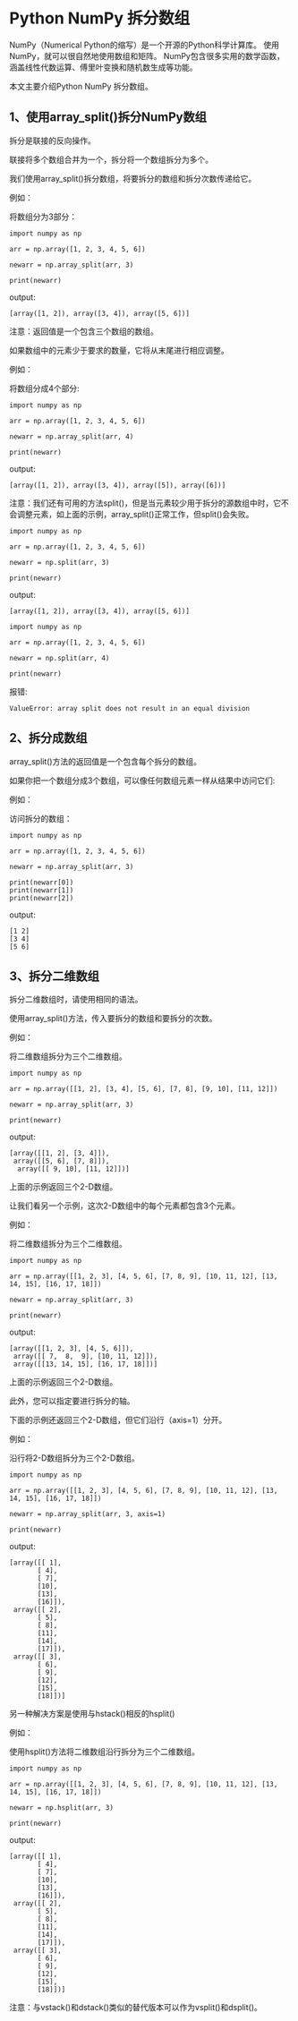 # Python NumPy 拆分数组

NumPy（Numerical Python的缩写）是一个开源的Python科学计算库。
使用NumPy，就可以很自然地使用数组和矩阵。
NumPy包含很多实用的数学函数，涵盖线性代数运算、傅里叶变换和随机数生成等功能。

本文主要介绍Python NumPy 拆分数组。

## 1、使用array_split()拆分NumPy数组
拆分是联接的反向操作。

联接将多个数组合并为一个，拆分将一个数组拆分为多个。

我们使用array_split()拆分数组，将要拆分的数组和拆分次数传递给它。

例如：

将数组分为3部分：
```text
import numpy as np

arr = np.array([1, 2, 3, 4, 5, 6])

newarr = np.array_split(arr, 3)

print(newarr)
```
output:
```text
[array([1, 2]), array([3, 4]), array([5, 6])]
```

注意：返回值是一个包含三个数组的数组。

如果数组中的元素少于要求的数量，它将从末尾进行相应调整。

例如：

将数组分成4个部分:
```text
import numpy as np

arr = np.array([1, 2, 3, 4, 5, 6])

newarr = np.array_split(arr, 4)

print(newarr)
```
output:
```text
[array([1, 2]), array([3, 4]), array([5]), array([6])]
```

注意：我们还有可用的方法split()，但是当元素较少用于拆分的源数组中时，它不会调整元素，如上面的示例，array_split()正常工作，但split()会失败。
```text
import numpy as np

arr = np.array([1, 2, 3, 4, 5, 6])

newarr = np.split(arr, 3)

print(newarr)
```
output:
```text
[array([1, 2]), array([3, 4]), array([5, 6])]
```

```text
import numpy as np

arr = np.array([1, 2, 3, 4, 5, 6])

newarr = np.split(arr, 4)

print(newarr)
```
报错:
```text
ValueError: array split does not result in an equal division
```

## 2、拆分成数组
array_split()方法的返回值是一个包含每个拆分的数组。

如果你把一个数组分成3个数组，可以像任何数组元素一样从结果中访问它们:

例如：

访问拆分的数组：
```text
import numpy as np

arr = np.array([1, 2, 3, 4, 5, 6])

newarr = np.array_split(arr, 3)

print(newarr[0])
print(newarr[1])
print(newarr[2])
```
output:
```text
[1 2]
[3 4]
[5 6]
```

## 3、拆分二维数组
拆分二维数组时，请使用相同的语法。

使用array_split()方法，传入要拆分的数组和要拆分的次数。

例如：

将二维数组拆分为三个二维数组。
```text
import numpy as np

arr = np.array([[1, 2], [3, 4], [5, 6], [7, 8], [9, 10], [11, 12]])

newarr = np.array_split(arr, 3)

print(newarr)
```
output:
```text
[array([[1, 2], [3, 4]]),
 array([[5, 6], [7, 8]]),
  array([[ 9, 10], [11, 12]])]
```

上面的示例返回三个2-D数组。

让我们看另一个示例，这次2-D数组中的每个元素都包含3个元素。

例如：

将二维数组拆分为三个二维数组。
```text
import numpy as np

arr = np.array([[1, 2, 3], [4, 5, 6], [7, 8, 9], [10, 11, 12], [13, 14, 15], [16, 17, 18]])

newarr = np.array_split(arr, 3)

print(newarr)
```
output:
```text
[array([[1, 2, 3], [4, 5, 6]]),
 array([[ 7,  8,  9], [10, 11, 12]]),
 array([[13, 14, 15], [16, 17, 18]])]
```

上面的示例返回三个2-D数组。

此外，您可以指定要进行拆分的轴。

下面的示例还返回三个2-D数组，但它们沿行（axis=1）分开。

例如：

沿行将2-D数组拆分为三个2-D数组。
```text
import numpy as np

arr = np.array([[1, 2, 3], [4, 5, 6], [7, 8, 9], [10, 11, 12], [13, 14, 15], [16, 17, 18]])

newarr = np.array_split(arr, 3, axis=1)

print(newarr)
```
output:
```text
[array([[ 1],
       [ 4],
       [ 7],
       [10],
       [13],
       [16]]),
 array([[ 2],
       [ 5],
       [ 8],
       [11],
       [14],
       [17]]),
 array([[ 3],
       [ 6],
       [ 9],
       [12],
       [15],
       [18]])]
```

另一种解决方案是使用与hstack()相反的hsplit()

例如：

使用hsplit()方法将二维数组沿行拆分为三个二维数组。
```text
import numpy as np

arr = np.array([[1, 2, 3], [4, 5, 6], [7, 8, 9], [10, 11, 12], [13, 14, 15], [16, 17, 18]])

newarr = np.hsplit(arr, 3)

print(newarr)
```
output:
```text
[array([[ 1],
       [ 4],
       [ 7],
       [10],
       [13],
       [16]]),
 array([[ 2],
       [ 5],
       [ 8],
       [11],
       [14],
       [17]]),
 array([[ 3],
       [ 6],
       [ 9],
       [12],
       [15],
       [18]])]
```

注意：与vstack()和dstack()类似的替代版本可以作为vsplit()和dsplit()。